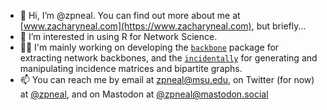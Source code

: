 - 👋 Hi, I’m @zpneal. You can find out more about me at [www.zacharyneal.com](https://www.zacharyneal.com), but briefly...
- 👀 I’m interested in using R for Network Science.
- 🧑‍💻 I'm mainly working on developing the [`backbone`](https://CRAN.R-project.org/package=backbone) package for extracting network backbones, and the [`incidentally`](https://CRAN.R-project.org/package=incidentally) for generating and manipulating incidence matrices and bipartite graphs.
- 📫 You can reach me by email at zpneal@msu.edu, on Twitter (for now) at [@zpneal](https://twitter.com/zpneal), and on Mastodon at [@zpneal@mastodon.social](https://mastodon.social/@zpneal)
